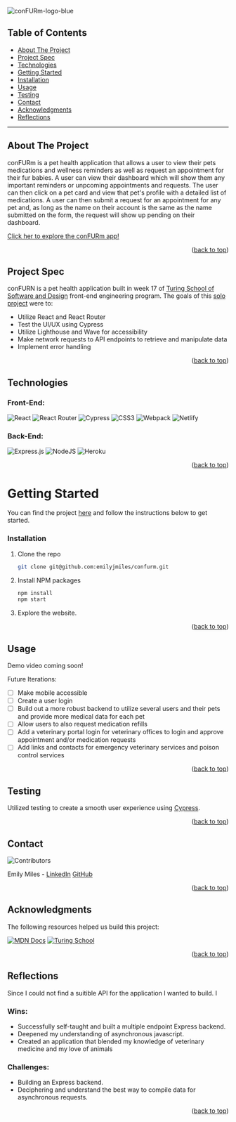 <a name="readme-top"></a>

![conFURm-logo-blue](https://user-images.githubusercontent.com/103063934/201771218-0bec352c-1157-4620-b6a1-d36edc4ba645.png)

## Table of Contents

- [About The Project](#about-the-project)
- [Project Spec](#project-spec)
- [Technologies](#technologies)
- [Getting Started](#getting-started)
- [Installation](#installation)
- [Usage](#usage)
- [Testing](#testing)
- [Contact](#contact)
- [Acknowledgments](#acknowledgments)
- [Reflections](#reflections)

---

## About The Project
conFURm is a pet health application that allows a user to view their pets medications and wellness reminders as well as request an appointment for their fur babies. A user can view their dashboard which will show them any important reminders or unpcoming appointments and requests. The user can then click on a pet card and view that pet's profile with a detailed list of medications. A user can then submit a request for an appointment for any pet and, as long as the name on their account is the same as the name submitted on the form, the request will show up pending on their dashboard.

[Click her to explore the conFURm app!](https://6372b319af84e918c17ecda2--emilyjmiles.netlify.app/)

<p align="right">(<a href="#readme-top">back to top</a>)</p>

## Project Spec

conFURN is a pet health application built in week 17 of [Turing School of Software and Design](https://turing.edu/) front-end engineering program. The goals of this [solo project](https://frontend.turing.edu/projects/module-3/showcase.html) were to:

- Utilize React and React Router
- Test the UI/UX using Cypress
- Utilize Lighthouse and Wave for accessibility
- Make network requests to API endpoints to retrieve and manipulate data
- Implement error handling

<p align="right">(<a href="#readme-top">back to top</a>)</p>

## Technologies

### Front-End:

![React](https://img.shields.io/badge/React-20232A?style=for-the-badge&logo=react&logoColor=61DAFB)
![React Router](https://img.shields.io/badge/React_Router-CA4245?style=for-the-badge&logo=react-router&logoColor=white)
![Cypress](https://img.shields.io/badge/-cypress-%23E5E5E5?style=for-the-badge&logo=cypress&logoColor=058a5e)
![CSS3](https://img.shields.io/badge/css3-%231572B6.svg?style=for-the-badge&logo=css3&logoColor=white)
![Webpack](https://img.shields.io/badge/webpack-%238DD6F9.svg?style=for-the-badge&logo=webpack&logoColor=black)
![Netlify](https://img.shields.io/badge/netlify-%23000000.svg?style=for-the-badge&logo=netlify&logoColor=#00C7B7)

### Back-End:
![Express.js](https://img.shields.io/badge/express.js-%23404d59.svg?style=for-the-badge&logo=express&logoColor=%2361DAFB)
![NodeJS](https://img.shields.io/badge/node.js-6DA55F?style=for-the-badge&logo=node.js&logoColor=white)
![Heroku](https://img.shields.io/badge/heroku-%23430098.svg?style=for-the-badge&logo=heroku&logoColor=white)

<p align="right">(<a href="#readme-top">back to top</a>)</p>

<!-- GETTING STARTED -->

# Getting Started

You can find the project [here](https://github.com/emilyjmiles/confurm) and follow the instructions below to get started.

### Installation

1. Clone the repo
   ```sh
   git clone git@github.com:emilyjmiles/confurm.git
2. Install NPM packages
   ```sh
   npm install
   npm start
   ```
3. Explore the website.

<p align="right">(<a href="#readme-top">back to top</a>)</p>

<!-- USAGE EXAMPLES -->

## Usage

Demo video coming soon!

Future Iterations:

- [ ] Make mobile accessible
- [ ] Create a user login
- [ ] Build out a more robust backend to utilize several users and their pets and provide more medical data for each pet
- [ ] Allow users to also request medication refills
- [ ] Add a veterinary portal login for veterinary offices to login and approve appointment and/or medication requests
- [ ] Add links and contacts for emergency veterinary services and poison control services

<p align="right">(<a href="#readme-top">back to top</a>)</p>

## Testing

Utilized testing to create a smooth user experience using [Cypress](https://www.cypress.io/).

<p align="right">(<a href="#readme-top">back to top</a>)</p>

<!-- CONTACT -->

## Contact

![Contributors][contributors-shield]

Emily Miles - [LinkedIn](https://www.linkedin.com/in/emilyjmiles/) [GitHub](https://github.com/emilyjmiles)

<p align="right">(<a href="#readme-top">back to top</a>)</p>

<!-- ACKNOWLEDGMENTS -->

## Acknowledgments

The following resources helped us build this project:

[![MDN Docs][mdn-shield]][mdn]
[![Turing School](https://img.shields.io/badge/Turing_School-030303?style=for-the-badge)](https://turing.edu/)

<p align="right">(<a href="#readme-top">back to top</a>)</p>

## Reflections
Since I could not find a suitible API for the application I wanted to build. I 

### Wins:
- Successfully self-taught and built a multiple endpoint Express backend.
- Deepened my understanding of asynchronous javascript.
- Created an application that blended my knowledge of veterinary medicine and my love of animals

### Challenges:
- Building an Express backend.
- Deciphering and understand the best way to compile data for asynchronous requests.


<p align="right">(<a href="#readme-top">back to top</a>)</p>

<!-- MARKDOWN LINKS & IMAGES -->
<!-- https://www.markdownguide.org/basic-syntax/#reference-style-links -->

[mdn-shield]: https://img.shields.io/badge/MDN_Web_Docs-black?style=for-the-badge&logo=mdnwebdocs&logoColor=white
[mdn]: https://developer.mozilla.org/en-US/
[contributors-shield]: https://img.shields.io/badge/Contributors-1-2ea44f?style=for-the-badge
[product-screenshot]: images/screenshot.png
